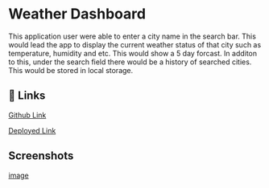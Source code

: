 
# Weather Dashboard

This application user were able to enter a city name in the search bar. This would lead the app to display the current weather status of that city such as temperature, humidity and etc. This would show a 5 day forcast. In additon to this, under the search field there would be a history of searched cities. This would be stored in local storage.
## 🔗 Links
[Github Link](https://github.com/EagleLe/6-Weather-Dashboard)

[Deployed Link](https://eaglele.github.io/6-Weather-Dashboard/)


  
## Screenshots

[image](https://user-images.githubusercontent.com/85507148/130022181-1573be05-e27e-4758-aaf3-2a4214d778e9.png)

  
